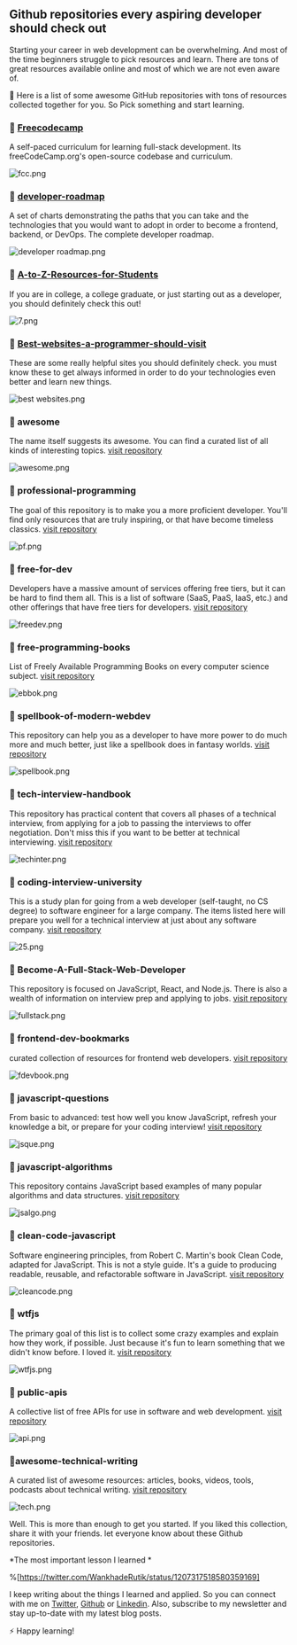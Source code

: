 ## Github repositories every aspiring developer should check out

Starting your career in web development can be overwhelming. And most of the time beginners struggle to pick resources and learn. There are tons of great resources available online and most of which we are not even aware of.

📑 Here is a list of some awesome GitHub repositories with tons of resources collected together for you.
 So Pick something and start learning. 

### 📌 [Freecodecamp](https://github.com/freeCodeCamp/freeCodeCamp) 
A self-paced curriculum for learning full-stack development. Its freeCodeCamp.org's open-source codebase and curriculum. 

![fcc.png](https://cdn.hashnode.com/res/hashnode/image/upload/v1595253736812/L12-XNoRw.png)


###  📌 [developer-roadmap](https://github.com/kamranahmedse/developer-roadmap) 
A set of charts demonstrating the paths that you can take and the technologies that you would want to adopt in order to become a frontend, backend, or DevOps. The complete developer roadmap.

![developer roadmap.png](https://cdn.hashnode.com/res/hashnode/image/upload/v1595254382317/rfL8waxJu.png)


### 📌 [A-to-Z-Resources-for-Students](https://github.com/dipakkr/A-to-Z-Resources-for-Students) 
 If you are in college, a college graduate, or just starting out as a developer, you should definitely check this out! 

![7.png](https://cdn.hashnode.com/res/hashnode/image/upload/v1595254744037/7tUURInba.png)

### 📌 [Best-websites-a-programmer-should-visit](https://github.com/sdmg15/Best-websites-a-programmer-should-visit)   
These are some really helpful sites you should definitely check.  you must know these to get always informed in order to do your technologies even better and learn new things.

![best websites.png](https://cdn.hashnode.com/res/hashnode/image/upload/v1595255190834/Eau2FhzXI.png)

### 📌 awesome 
The name itself suggests its awesome. You can find a curated list of all kinds of interesting topics. [visit repository](https://github.com/sindresorhus/awesome)

![awesome.png](https://cdn.hashnode.com/res/hashnode/image/upload/v1583666265281/HFcB7f5CP.png)

### 📌 professional-programming 
The goal of this repository is to make you a more proficient developer. You'll find only resources that are truly inspiring, or that have become timeless classics. [visit repository](https://github.com/charlax/professional-programming)

![pf.png](https://cdn.hashnode.com/res/hashnode/image/upload/v1583671914170/2MgELEhMq.png)

### 📌 free-for-dev  
Developers have a massive amount of services offering free tiers, but it can be hard to find them all. This is a list of software (SaaS, PaaS, IaaS, etc.) and other offerings that have free tiers for developers. [visit repository](https://github.com/ripienaar/free-for-dev)

![freedev.png](https://cdn.hashnode.com/res/hashnode/image/upload/v1583667698613/98khisufv.png)

### 📌 free-programming-books  
List of Freely Available Programming Books on every computer science subject.  [visit repository](https://github.com/EbookFoundation/free-programming-books)

![ebbok.png](https://cdn.hashnode.com/res/hashnode/image/upload/v1583668340443/cNWvba-aq.png)

### 📌 spellbook-of-modern-webdev  
This repository can help you as a developer to have more power to do much more and much better, just like a spellbook does in fantasy worlds.  [visit repository](https://github.com/dexteryy/spellbook-of-modern-webdev)

![spellbook.png](https://cdn.hashnode.com/res/hashnode/image/upload/v1583681528810/yAg5UGX8Z.png)

### 📌 tech-interview-handbook  
This repository has practical content that covers all phases of a technical interview, from applying for a job to passing the interviews to offer negotiation.  Don't miss this if you want to be better at technical interviewing. [visit repository](https://github.com/yangshun/tech-interview-handbook)

![techinter.png](https://cdn.hashnode.com/res/hashnode/image/upload/v1583678473461/Ma75PfM0W.png)

### 📌 coding-interview-university  
This is a study plan for going from a web developer (self-taught, no CS degree) to software engineer for a large company. The items listed here will prepare you well for a technical interview at just about any software company. [visit repository](https://github.com/jwasham/coding-interview-university)

![25.png](https://cdn.hashnode.com/res/hashnode/image/upload/v1583667172838/-K1f7W7VZ.png)

### 📌 Become-A-Full-Stack-Web-Developer  
This repository is focused on JavaScript, React, and Node.js. There is also a wealth of information on interview prep and applying to jobs. [visit repository](https://github.com/bmorelli25/Become-A-Full-Stack-Web-Developer)

![fullstack.png](https://cdn.hashnode.com/res/hashnode/image/upload/v1583675791848/L66YCZQcq.png)

### 📌 frontend-dev-bookmarks  
curated collection of resources for frontend web developers. [visit repository](https://github.com/dypsilon/frontend-dev-bookmarks)

![fdevbook.png](https://cdn.hashnode.com/res/hashnode/image/upload/v1583672385236/D8Je6Ivat.png)

### 📌 javascript-questions 
From basic to advanced: test how well you know JavaScript, refresh your knowledge a bit, or prepare for your coding interview!  [visit repository](https://github.com/lydiahallie/javascript-questions)

![jsque.png](https://cdn.hashnode.com/res/hashnode/image/upload/v1583677684325/d0OSeVHcT.png)

### 📌 javascript-algorithms 
This repository contains JavaScript based examples of many popular algorithms and data structures. [visit repository](https://github.com/trekhleb/javascript-algorithms)

![jsalgo.png](https://cdn.hashnode.com/res/hashnode/image/upload/v1583667913451/IHRF9rNXx.png)

### 📌 clean-code-javascript  
Software engineering principles, from Robert C. Martin's book Clean Code, adapted for JavaScript. This is not a style guide. It's a guide to producing readable, reusable, and refactorable software in JavaScript. [visit repository](https://github.com/ryanmcdermott/clean-code-javascript)

![cleancode.png](https://cdn.hashnode.com/res/hashnode/image/upload/v1583677990844/lgxG4jm_L.png)

### 📌 wtfjs  
The primary goal of this list is to collect some crazy examples and explain how they work, if possible. Just because it's fun to learn something that we didn't know before. I loved it.  [visit repository](https://github.com/denysdovhan/wtfjs)

![wtfjs.png](https://cdn.hashnode.com/res/hashnode/image/upload/v1583667367816/8bzLkHJ5P.png)

### 📌 public-apis  
A collective list of free APIs for use in software and web development.  [visit repository](https://github.com/public-apis/public-apis)

![api.png](https://cdn.hashnode.com/res/hashnode/image/upload/v1583677525710/2qqTY-VUe.png)

### 📌awesome-technical-writing
A curated list of awesome resources: articles, books, videos, tools, podcasts about technical writing. [visit repository](https://github.com/BolajiAyodeji/awesome-technical-writing)


![tech.png](https://cdn.hashnode.com/res/hashnode/image/upload/v1592988832329/Ai9zq8X6Y.png)

Well. This is more than enough to get you started. If you liked this collection, share it with your friends. let everyone know about these Github repositories. 

*The most important lesson I learned *

%[https://twitter.com/WankhadeRutik/status/1207317518580359169]

I keep writing about the things I learned and applied. So you can connect with me on [Twitter](https://twitter.com/WankhadeRutik), [Github](https://github.com/rutikwankhade)  or [Linkedin](https://www.linkedin.com/in/rutik-wankhade). Also, subscribe to my newsletter and stay up-to-date with my latest blog posts.

⚡ Happy learning!







